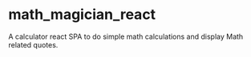 # math_magician_react
A calculator react SPA to do simple math calculations and display Math related quotes.
